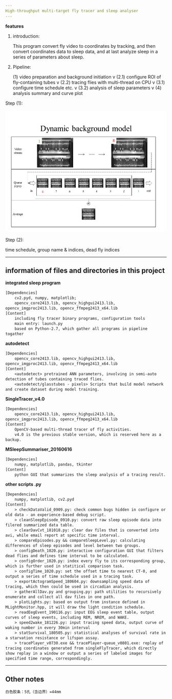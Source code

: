 ```yaml
---
High-throughput multi-target fly tracer and sleep analyser
---
```


**features**
	
1. introduction:
		
	This program convert fly video to coordinates by tracking, and then convert coordinates data to sleep data, and at last analyze sleep in a series of parameters about sleep.
		

2. Pipeline:
	
	(1) video preparation and background initiation
			v
	(2.1) configure ROI of fly-containing tubes
			v
	(2.2) tracing flies with multi-thread on CPU
			v
	(3.1) configure time schedule etc.
			v
	(3.2) analysis of sleep parameters
			v
	(4) analysis summary and curve plot
	
Step (1):
	
![avatar](https://github.com/yzyw0702/flySleepPrograms/blob/master/bgmodel.png)
		
Step (2):
		
	
time schedule, group name & indices, dead fly indices

---
information of files and directories in this project
---

**integrated sleep program**

	[Dependencies]
		cv2.pyd, numpy, matplotlib;
		opencv_core2413.lib, opencv_highgui2413.lib, opencv_imgproc2413.lib, opencv_ffmpeg2413_x64.lib
	[Content]
		including fly tracer binary programs, configuration tools
		main entry: launch.py
		based on Python-2.7, which gather all programs in pipeline togather
		
**autodetect**

	[Dependencies]
		opencv_core2413.lib, opencv_highgui2413.lib, opencv_imgproc2413.lib, opencv_ffmpeg2413_x64.lib
	[Content]
		<autodetect> pretrained ANN parameters, involving in semi-auto detection of tubes containing traced flies.
		<autodetect/glasstubes - pixels> Scripts that build model network and create dataset during model training.
		
**SingleTracer_v4.0**

	[Dependencies]
		opencv_core2413.lib, opencv_highgui2413.lib, opencv_imgproc2413.lib, opencv_ffmpeg2413_x64.lib
	[Content]
		OpenCV-based multi-thread tracer of fly activities.
		v4.0 is the previous stable version, which is reserved here as a backup.
		
**MSleepSummariser_20160616**

	[Dependencies]
		numpy, matplotlib, pandas, tkinter
	[Content]
		python GUI that summarizes the sleep analysis of a tracing result.
		
**other scripts .py**

	[Dependencies]
		numpy, matplotlib, cv2.pyd
	[Content]
		> checkDataValid_0909.py: check common bugs hidden in configure or old data - an experience-based debug script.
		> cleanSleepEpisode_0910.py: convert raw sleep episode data into filered summarized data table.
		> clearDavCvt_181018.py: clear dav files that is converted into avi, while email report at specific time interval.
		> compareEpisodes.py && compareSleepLevel.py: calculating differences of sleep episodes and level between two groups.
		> configDeath_1020.py: interactive configuration GUI that filters dead flies and defines time interval to be calculated.
		> configOrder_1020.py: index every fly to its corresponding group, which is further used in statitical comparison task.
		> configTime_1020.py: set the offset time to nearest CT-0, and output a series of time schedule used in a tracing task. 
		> exportActogramSpeed_180604.py: downsampling speed data of tracing, which then could be used in circadian analysis.
		> gatherAllDav.py and grouping.py: path utilities to recursively enumerate and collect all dav files in one path.
		> plotLights.py: based on output from instance defined in MLightMonitor.hpp, it will draw the light condition schedule.
		> readEegEvent_190116.py: input EEG sleep event table, output curves of sleep events, including REM, NREM, and WAKE.
		> speed2wake_181226.py: input tracing speed data, output curve of waking number in every 30min interval
		> statSurvival_180505.py: statistical analyses of survival rate in a starvation resistance or lifspan assay.
		> tracePlayer_v0730.exe && tracePlayer-queue_v0801.exe: replay of tracing coordinates generated from singleFlyTracer, which directly show replay in a window or output a series of labeled images for specified time range, correspondingly.
		
  
---
Other notes 
---
	白色胶条：5孔（含边界）=44mm
